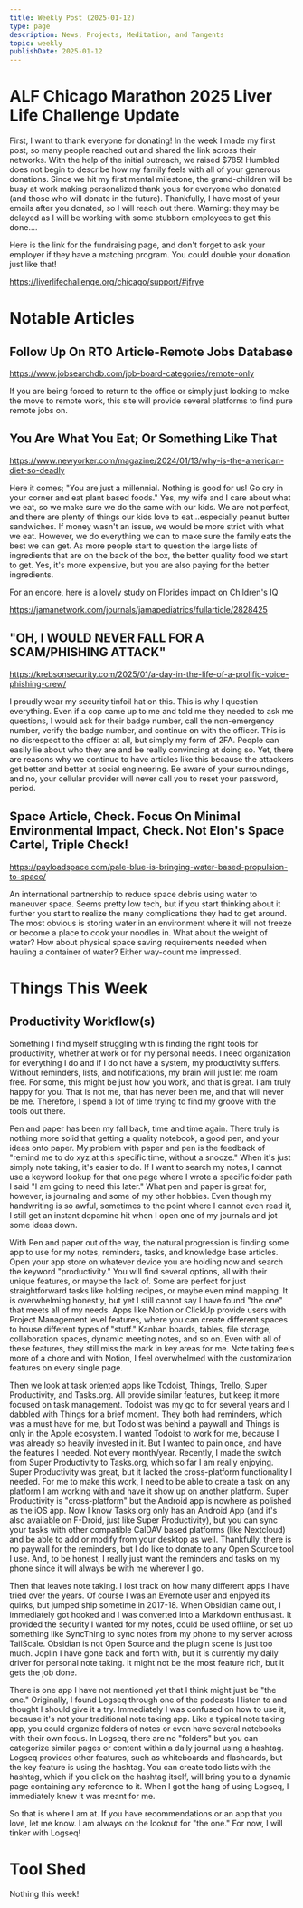 ```yaml
---
title: Weekly Post (2025-01-12)
type: page
description: News, Projects, Meditation, and Tangents
topic: weekly
publishDate: 2025-01-12
---
```

# ALF Chicago Marathon 2025 Liver Life Challenge Update

First, I want to thank everyone for donating! In the week I made my first post, so many people reached out and shared the link across their networks. With the help of the initial outreach, we raised $785! Humbled does not begin to describe how my family feels with all of your generous donations. Since we hit my first mental milestone, the grand-children will be busy at work making personalized thank yous for everyone who donated (and those who will donate in the future). Thankfully, I have most of your emails after you donated, so I will reach out there. Warning: they may be delayed as I will be working with some stubborn employees to get this done....

Here is the link for the fundraising page, and don't forget to ask your employer if they have a matching program. You could double your donation just like that!

https://liverlifechallenge.org/chicago/support/#jfrye


# Notable Articles

## Follow Up On RTO Article-Remote Jobs Database

https://www.jobsearchdb.com/job-board-categories/remote-only

If you are being forced to return to the office or simply just looking to make the move to remote work, this site will provide several platforms to find pure remote jobs on.

## You Are What You Eat; Or Something Like That

https://www.newyorker.com/magazine/2024/01/13/why-is-the-american-diet-so-deadly

Here it comes; "You are just a millennial. Nothing is good for us! Go cry in your corner and eat plant based foods." Yes, my wife and I care about what we eat, so we make sure we do the same with our kids. We are not perfect, and there are plenty of things our kids love to eat...especially peanut butter sandwiches. If money wasn't an issue, we would be more strict with what we eat. However, we do everything we can to make sure the family eats the best we can get. As more people start to question the large lists of ingredients that are on the back of the box, the better quality food we start to get. Yes, it's more expensive, but you are also paying for the better ingredients.

For an encore, here is a lovely study on Florides impact on Children's IQ

https://jamanetwork.com/journals/jamapediatrics/fullarticle/2828425

## "OH, I WOULD NEVER FALL FOR A SCAM/PHISHING ATTACK"

https://krebsonsecurity.com/2025/01/a-day-in-the-life-of-a-prolific-voice-phishing-crew/

I proudly wear my security tinfoil hat on this. This is why I question everything. Even if a cop came up to me and told me they needed to ask me questions, I would ask for their badge number, call the non-emergency number, verify the badge number, and continue on with the officer. This is no disrespect to the officer at all, but simply my form of 2FA. People can easily lie about who they are and be really convincing at doing so. Yet, there are reasons why we continue to have articles like this because the attackers get better and better at social engineering. Be aware of your surroundings, and no, your cellular provider will never call you to reset your password, period.

## Space Article, Check. Focus On Minimal Environmental Impact, Check. Not Elon's Space Cartel, Triple Check!

https://payloadspace.com/pale-blue-is-bringing-water-based-propulsion-to-space/

An international partnership to reduce space debris using water to maneuver space. Seems pretty low tech, but if you start thinking about it further you start to realize the many complications they had to get around. The most obvious is storing water in an environment where it will not freeze or become a place to cook your noodles in. What about the weight of water? How about physical space saving requirements needed when hauling a container of water? Either way-count me impressed.

# Things This Week

## Productivity Workflow(s)
Something I find myself struggling with is finding the right tools for productivity, whether at work or for my personal needs. I need organization for everything I do and if I do not have a system, my productivity suffers. Without reminders, lists, and notifications, my brain will just let me roam free. For some, this might be just how you work, and that is great. I am truly happy for you. That is not me, that has never been me, and that will never be me. Therefore, I spend a lot of time trying to find my groove with the tools out there.

Pen and paper has been my fall back, time and time again. There truly is nothing more solid that getting a quality notebook, a good pen, and your ideas onto paper. My problem with paper and pen is the feedback of "remind me to do xyz at this specific time, without a snooze." When it's just simply note taking, it's easier to do. If I want to search my notes, I cannot use a keyword lookup for that one page where I wrote a specific folder path I said "I am going to need this later." What pen and paper is great for, however, is journaling and some of my other hobbies. Even though my handwriting is so awful, sometimes to the point where I cannot even read it, I still get an instant dopamine hit when I open one of my journals and jot some ideas down.

With Pen and paper out of the way, the natural progression is finding some app to use for my notes, reminders, tasks, and knowledge base articles. Open your app store on whatever device you are holding now and search the keyword "productivity." You will find several options, all with their unique features, or maybe the lack of. Some are perfect for just straightforward tasks like holding recipes, or maybe even mind mapping. It is overwhelming honestly, but yet I still cannot say I have found "the one" that meets all of my needs. Apps like Notion or ClickUp provide users with Project Management level features, where you can create different spaces to house different types of "stuff." Kanban boards, tables, file storage, collaboration spaces, dynamic meeting notes, and so on. Even with all of these features, they still miss the mark in key areas for me. Note taking feels more of a chore and with Notion, I feel overwhelmed with the customization features on every single page.

Then we look at task oriented apps like Todoist, Things, Trello, Super Productivity, and Tasks.org. All provide similar features, but keep it more focused on task management. Todoist was my go to for several years and I dabbled with Things for a brief moment. They both had reminders, which was a must have for me, but Todoist was behind a paywall and Things is only in the Apple ecosystem. I wanted Todoist to work for me, because I was already so heavily invested in it. But I wanted to pain once, and have the features I needed. Not every month/year. Recently, I made the switch from Super Productivity to Tasks.org, which so far I am really enjoying. Super Productivity was great, but it lacked the cross-platform functionality I needed. For me to make this work, I need to be able to create a task on any platform I am working with and have it show up on another platform. Super Productivity is "cross-platform" but the Android app is nowhere as polished as the iOS app. Now I know Tasks.org only has an Android App (and it's also available on F-Droid, just like Super Productivity), but you can sync your tasks with other compatible CalDAV based platforms (like Nextcloud) and be able to add or modify from your desktop as well. Thankfully, there is no paywall for the reminders, but I do like to donate to any Open Source tool I use. And, to be honest, I really just want the reminders and tasks on my phone since it will always be with me wherever I go.

Then that leaves note taking. I lost track on how many different apps I have tried over the years. Of course I was an Evernote user and enjoyed its quirks, but jumped ship sometime in 2017-18. When Obsidian came out, I immediately got hooked and I was converted into a Markdown enthusiast. It provided the security I wanted for my notes, could be used offline, or set up something like SyncThing to sync notes from my phone to my server across TailScale. Obsidian is not Open Source and the plugin scene is just too much. Joplin I have gone back and forth with, but it is currently my daily driver for personal note taking. It might not be the most feature rich, but it gets the job done.

There is one app I have not mentioned yet that I think might just be "the one." Originally, I found Logseq through one of the podcasts I listen to and thought I should give it a try. Immediately I was confused on how to use it, because it's not your traditional note taking app. Like a typical note taking app, you could organize folders of notes or even have several notebooks with their own focus. In Logseq, there are no "folders" but you can categorize similar pages or content within a daily journal using a hashtag. Logseq provides other features, such as whiteboards and flashcards, but the key feature is using the hashtag. You can create todo lists with the hashtag, which if you click on the hashtag itself, will bring you to a dynamic page containing any reference to it. When I got the hang of using Logseq, I immediately knew it was meant for me.

So that is where I am at. If you have recommendations or an app that you love, let me know. I am always on the lookout for "the one." For now, I will tinker with Logseq!

# Tool Shed

Nothing this week!
